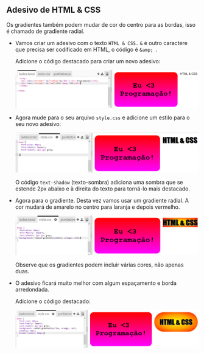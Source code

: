 ## Adesivo de HTML & CSS

Os gradientes também podem mudar de cor do centro para as bordas, isso é chamado de gradiente radial.

+ Vamos criar um adesivo com o texto ` HTML & CSS. ` `&` é outro caractere que precisa ser codificado em HTML, o código é `&amp; `.
    
    Adicione o código destacado para criar um novo adesivo:
    
    ![screenshot](images/stickers-web-html.png)

+ Agora mude para o seu arquivo ` style.css ` e adicione um estilo para o seu novo adesivo:
    
    ![screenshot](images/stickers-web-font.png)
    
    O código `text-shadow` (texto-sombra) adiciona uma sombra que se estende 2px abaixo e à direita do texto para torná-lo mais destacado.

+ Agora para o gradiente. Desta vez vamos usar um gradiente radial. A cor mudará de amarelo no centro para laranja e depois vermelho.
    
    ![screenshot](images/stickers-web-gradient.png)
    
    Observe que os gradientes podem incluir várias cores, não apenas duas.

+ O adesivo ficará muito melhor com algum espaçamento e borda arredondada.
    
    Adicione o código destacado:
    
    ![screenshot](images/stickers-web-padding.png)